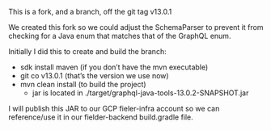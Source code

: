 This is a fork, and a branch, off the git tag v13.0.1

We created this fork so we could adjust the SchemaParser to prevent it from checking for a Java enum that matches that of the GraphQL enum.

Initially I did this to create and build the branch:
- sdk install maven (if you don’t have the mvn executable)
- git co v13.0.1 (that’s the version we use now)
- mvn clean install (to build the project)
  - jar is located in ./target/graphql-java-tools-13.0.2-SNAPSHOT.jar
 
I will publish this JAR to our GCP fieler-infra account so we can reference/use it in our fielder-backend build.gradle file.
